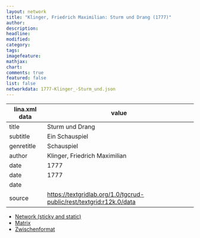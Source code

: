 ```yaml
---
layout: network
title: "Klinger, Friedrich Maximilian: Sturm und Drang (1777)"
author:
description:
headline:
modified:
category:
tags:
imagefeature: 
mathjax: 
chart: 
comments: true
featured: false
list: false
networkdata: 1777-Klinger_-Sturm_und.json
---
```

lina.xml data  | value
------------- | -------------
title|Sturm und Drang
subtitle|Ein Schauspiel
genretitle|Schauspiel
author|Klinger, Friedrich Maximilian
date|1777
date|1777
date|
source|https://textgridlab.org/1.0/tgcrud-public/rest/textgrid:r12k.0/data


* [Network (sticky and static)](/network53)
* [Matrix](/matrix53)
* [Zwischenformat](/lina53 )
